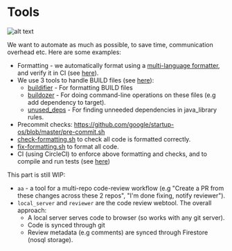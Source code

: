 # Tools

![alt text](https://www.memecreator.org/static/images/memes/4810307.jpg)

We want to automate as much as possible, to save time, communication overhead etc. Here are some examples:
* Formatting - we automatically format using a [multi-language formatter](https://github.com/google/startup-os/tree/master/tools/simple_formatter),
and verify it in CI (see [here](https://github.com/google/startup-os/blob/6f55f4851b86dd5b404b32904183c5968aa181ed/.circleci/config.yml#L42)).
* We use 3 tools to handle BUILD files (see [here](https://github.com/google/startup-os/tree/master/tools/buildtools_wrappers)):
  * [buildifier](https://github.com/bazelbuild/buildtools/blob/master/buildifier/README.md) - For formatting BUILD files
  * [buildozer](https://github.com/bazelbuild/buildtools/blob/master/buildozer/README.md) - For doing command-line operations on these files (e.g add dependency to target).
  * [unused_deps](https://github.com/bazelbuild/buildtools/tree/master/unused_deps) - For finding unneeded dependencies in java_library rules.
* Precommit checks: https://github.com/google/startup-os/blob/master/pre-commit.sh
* [check-formatting.sh](https://github.com/google/startup-os/blob/master/check-formatting.sh) to check all code is formatted correctly.
* [fix-formatting.sh](https://github.com/google/startup-os/blob/master/fix-formatting.sh) to format all code.
* CI (using CircleCI) to enforce above formatting and checks, and to compile and run tests (see [here](https://github.com/google/startup-os/tree/master/.circleci))

This part is still WIP:
* `aa` - a tool for a multi-repo code-review workflow (e.g "Create a PR from these changes across these 2 repos", "I'm done fixing, notify reviewer").
* `local_server` and `reviewer` are the code review webtool. The overall approach:
    * A local server serves code to browser (so works with any git server).
    * Code is synced through git
    * Review metadata (e.g comments) are synced through Firestore (nosql storage).
